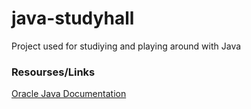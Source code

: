 # java-studyhall

Project used for studiying and playing around with Java

### Resourses/Links

[Oracle Java Documentation](https://docs.oracle.com/javase/tutorial/java/)
